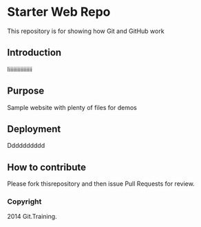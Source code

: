 # Starter Web Repo

This repository is for showing how Git and GitHub work

## Introduction

Iiiiiiiiiiiiiiiii

## Purpose

Sample website with plenty of files for demos

## Deployment

Dddddddddd

## How to contribute

Please fork thisrepository and then issue Pull Requests for review.

### Copyright

2014 Git.Training.
